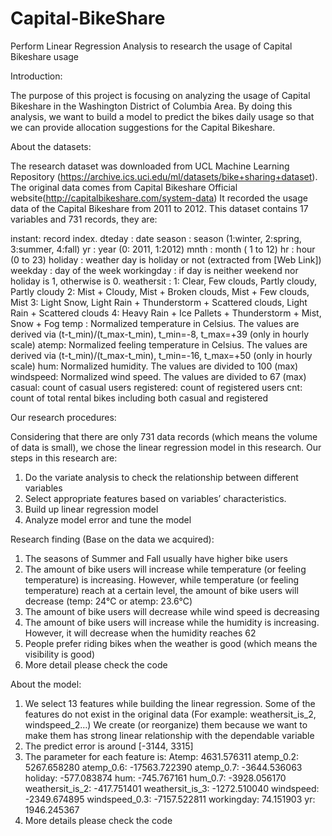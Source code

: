 # Capital-BikeShare
Perform Linear Regression Analysis to research the usage of Capital Bikeshare usage

Introduction:

The purpose of this project is focusing on analyzing the usage of Capital Bikeshare in the Washington District of Columbia Area. By doing this analysis, we want to build a model to predict the bikes daily usage so that we can provide allocation suggestions for the Capital Bikeshare.

About the datasets:

The research dataset was downloaded from UCL Machine Learning Repository (https://archive.ics.uci.edu/ml/datasets/bike+sharing+dataset). The original data comes from Capital Bikeshare Official website(http://capitalbikeshare.com/system-data) It recorded the usage data of the Capital Bikeshare from 2011 to 2012. This dataset contains 17 variables and 731 records, they are:

instant: record index.
dteday : date
season : season (1:winter, 2:spring, 3:summer, 4:fall)
yr : year (0: 2011, 1:2012)
mnth : month ( 1 to 12)
hr : hour (0 to 23)
holiday : weather day is holiday or not (extracted from [Web Link])
weekday : day of the week
workingday : if day is neither weekend nor holiday is 1, otherwise is 0.
weathersit :
1: Clear, Few clouds, Partly cloudy, Partly cloudy
2: Mist + Cloudy, Mist + Broken clouds, Mist + Few clouds, Mist
3: Light Snow, Light Rain + Thunderstorm + Scattered clouds, Light Rain + Scattered clouds
4: Heavy Rain + Ice Pallets + Thunderstorm + Mist, Snow + Fog
temp : Normalized temperature in Celsius. The values are derived via (t-t_min)/(t_max-t_min), t_min=-8, t_max=+39 (only in hourly scale)
atemp: Normalized feeling temperature in Celsius. The values are derived via (t-t_min)/(t_max-t_min), t_min=-16, t_max=+50 (only in hourly scale)
hum: Normalized humidity. The values are divided to 100 (max)
windspeed: Normalized wind speed. The values are divided to 67 (max)
casual: count of casual users
registered: count of registered users
cnt: count of total rental bikes including both casual and registered

Our research procedures:

Considering that there are only 731 data records (which means the volume of data is small), we chose the linear regression model in this research. Our steps in this research are:
1.	Do the variate analysis to check the relationship between different variables
2.	Select appropriate features based on variables’ characteristics.
3.	Build up linear regression model
4.	Analyze model error and tune the model

Research finding (Base on the data we acquired):

1.	The seasons of Summer and Fall usually have higher bike users
2.	The amount of bike users will increase while temperature (or feeling temperature) is increasing. However, while temperature (or feeling temperature) reach at a certain level, the amount of bike users will decrease (temp: 24℃ or atemp: 23.6℃)
3.	The amount of bike users will decrease while wind speed is decreasing
4.	The amount of bike users will increase while the humidity is increasing. However, it will decrease when the humidity reaches 62
5.	People prefer riding bikes when the weather is good (which means the visibility is good)
6.	More detail please check the code 

About the model:

1.	We select 13 features while building the linear regression. Some of the features do not exist in the original data (For example: weathersit_is_2, windspeed_2…) We create (or reorganize) them because we want to make them has strong linear relationship with the dependable variable
2.	The predict error is around [-3144, 3315]
3.	The parameter for each feature is:
Atemp:              4631.576311
atemp_0.2:           5267.658280
atemp_0.6:        -17563.722390
atemp_0.7:         -3644.536063
holiday:            -577.083874
hum:                 -745.767161
hum_0.7:            -3928.056170
weathersit_is_2:     -417.751401
weathersit_is_3:    -1272.510040
windspeed:          -2349.674895
windspeed_0.3:      -7157.522811
workingday:            74.151903
yr:                  1946.245367
4.	More details please check the code

